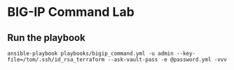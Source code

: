 BIG-IP Command Lab
=========


Run the playbook
------------
```
ansible-playbook playbooks/bigip_command.yml -u admin --key-file=/tom/.ssh/id_rsa_terraform --ask-vault-pass -e @password.yml -vvv
```
